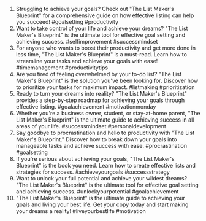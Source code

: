 1. Struggling to achieve your goals? Check out "The List Maker's Blueprint" for a comprehensive guide on how effective listing can help you succeed! #goalsetting #productivity
2. Want to take control of your life and achieve your dreams? "The List Maker's Blueprint" is the ultimate tool for effective goal setting and achieving success. #selfimprovement #successmindset
3. For anyone who wants to boost their productivity and get more done in less time, "The List Maker's Blueprint" is a must-read. Learn how to streamline your tasks and achieve your goals with ease! #timemanagement #productivitytips
4. Are you tired of feeling overwhelmed by your to-do list? "The List Maker's Blueprint" is the solution you've been looking for. Discover how to prioritize your tasks for maximum impact. #listmaking #prioritization
5. Ready to turn your dreams into reality? "The List Maker's Blueprint" provides a step-by-step roadmap for achieving your goals through effective listing. #goalachievement #motivationmonday
6. Whether you're a business owner, student, or stay-at-home parent, "The List Maker's Blueprint" is the ultimate guide to achieving success in all areas of your life. #successmindset #personaldevelopment
7. Say goodbye to procrastination and hello to productivity with "The List Maker's Blueprint." Discover how to break down your goals into manageable tasks and achieve success with ease. #procrastination #goalsetting
8. If you're serious about achieving your goals, "The List Maker's Blueprint" is the book you need. Learn how to create effective lists and strategies for success. #achieveyourgoals #successstrategy
9. Want to unlock your full potential and achieve your wildest dreams? "The List Maker's Blueprint" is the ultimate tool for effective goal setting and achieving success. #unlockyourpotential #goalachievement
10. "The List Maker's Blueprint" is the ultimate guide to achieving your goals and living your best life. Get your copy today and start making your dreams a reality! #liveyourbestlife #motivation
